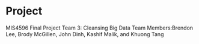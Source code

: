 # Project
MIS4596 Final Project
Team 3: Cleansing Big Data
Team Members:Brendon Lee, Brody McGillen, John Dinh, Kashif Malik, and Khuong Tang
